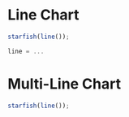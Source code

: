 # Line Chart

```ts
starfish(line());
```

```ts
line = ...
```

# Multi-Line Chart

```ts
starfish(line());
```
